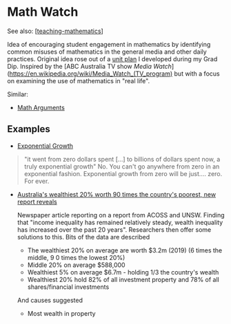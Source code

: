 <!--
 Copyright (C) 2023 David Jones
 
 This file is part of memex.
 
 memex is free software: you can redistribute it and/or modify
 it under the terms of the GNU General Public License as published by
 the Free Software Foundation, either version 3 of the License, or
 (at your option) any later version.
 
 memex is distributed in the hope that it will be useful,
 but WITHOUT ANY WARRANTY; without even the implied warranty of
 MERCHANTABILITY or FITNESS FOR A PARTICULAR PURPOSE.  See the
 GNU General Public License for more details.
 
 You should have received a copy of the GNU General Public License
 along with memex.  If not, see <http://www.gnu.org/licenses/>.
-->

# Math Watch 

See also: [[teaching-mathematics]]

Idea of encouraging student engagement in mathematics by identifying common misuses of mathematics in the general media and other daily practices. Original idea rose out of a [unit plan](https://djon.es/blog/2011/09/21/the-final-plan-khan-academy-gamification-and-the-flipped-classroom/) I developed during my Grad Dip. Inspired by the [ABC Australia TV show _Media Watch_](https://en.wikipedia.org/wiki/Media_Watch_(TV_program) but with a focus on examining the use of mathematics in "real life".

Similar: 

- [Math Arguments](http://matharguments180.blogspot.com/)

## Examples 

- [Exponential Growth](https://fosstodon.org/@nicemicro/110330035615075771)

> "it went from zero dollars spent [...] to billions of dollars spent now, a truly exponential growth" No.  You can't go anywhere from zero in an exponential fashion. Exponential growth from zero will be just.... zero. For ever.

- [Australia's wealthiest 20% worth 90 times the country's poorest, new report reveals](https://www.theguardian.com/australia-news/2023/sep/27/australias-wealthiest-20-worth-90-times-the-countrys-poorest-new-report-reveals?CMP=oth_b-aplnews_d-3)

    Newspaper article reporting on a report from ACOSS and UNSW. Finding that "income inequality has remained relatively steady, wealth inequality has increased over the past 20 years". Researchers then offer some solutions to this. Bits of the data are described

    - The wealthiest 20% on average are worth $3.2m (2019) (6 times the middle, 9 0 times the lowest 20%)
    - Middle 20% on average $588,000
    - Wealthiest 5% on average $6.7m - holding 1/3 the country's wealth
    - Wealthiest 20% hold 82% of all investment property and 78% of all shares/financial investments

    And causes suggested

    - Most wealth in property

[//begin]: # "Autogenerated link references for markdown compatibility"
[teaching-mathematics]: teaching-mathematics "Teaching Mathematics"
[//end]: # "Autogenerated link references"